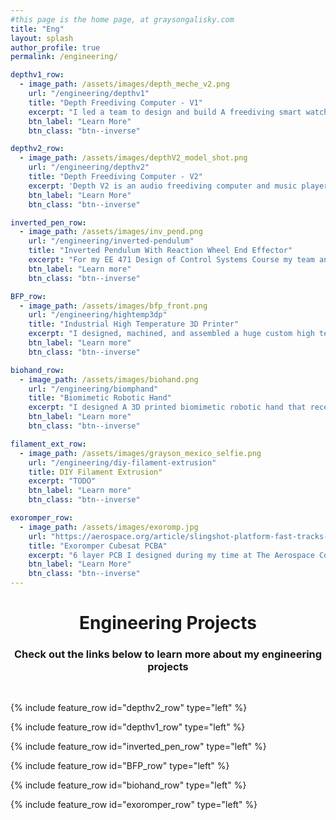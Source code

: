 ```yaml
---
#this page is the home page, at graysongalisky.com
title: "Eng"
layout: splash
author_profile: true
permalink: /engineering/

depthv1_row:
  - image_path: /assets/images/depth_meche_v2.png
    url: "/engineering/depthv1"
    title: "Depth Freediving Computer - V1"
    excerpt: "I led a team to design and build A freediving smart watch that won 2nd place at MakeMIT 2021"
    btn_label: "Learn More"
    btn_class: "btn--inverse"

depthv2_row:
  - image_path: /assets/images/depthV2_model_shot.png
    url: "/engineering/depthv2"
    title: "Depth Freediving Computer - V2"
    excerpt: 'Depth V2 is an audio freediving computer and music player designed for the underwater adventurer. Users can set configurable dive notifications, listen to their favorite music, and record their dives. It is the second iteration of the Depth V1 dive computer'
    btn_label: "Learn More"
    btn_class: "btn--inverse"

inverted_pen_row:
  - image_path: /assets/images/inv_pend.png
    url: "/engineering/inverted-pendulum"
    title: "Inverted Pendulum With Reaction Wheel End Effector"
    excerpt: "For my EE 471 Design of Control Systems Course my team and I built an inverted pendulum with a reaction wheel for the end effector"
    btn_label: "Learn more"
    btn_class: "btn--inverse"

BFP_row:
  - image_path: /assets/images/bfp_front.png
    url: "/engineering/hightemp3dp"
    title: "Industrial High Temperature 3D Printer"
    excerpt: "I designed, machined, and assembled a huge custom high temperature 3D printer"
    btn_label: "Learn more"
    btn_class: "btn--inverse"

biohand_row:
  - image_path: /assets/images/biohand.png
    url: "/engineering/biomphand"
    title: "Biomimetic Robotic Hand"
    excerpt: "I designed A 3D printed biomimetic robotic hand that received 1st place in the 2017 Stratasys Extreme Redesign Competition"
    btn_label: "Learn more"
    btn_class: "btn--inverse"

filament_ext_row:
  - image_path: /assets/images/grayson_mexico_selfie.png
    url: "/engineering/diy-filament-extrusion"
    title: DIY Filament Extrusion"
    excerpt: "TODO"
    btn_label: "Learn more"
    btn_class: "btn--inverse"

exoromper_row:
  - image_path: /assets/images/exoromp.jpg
    url: "https://aerospace.org/article/slingshot-platform-fast-tracks-space-systems-using-modularity-and-open-standards"
    title: "Exoromper Cubesat PCBA"
    excerpt: "6 layer PCB I designed during my time at The Aerospace Corporation. This PCBA served as both a circuit and a fold out platform on the Slingshot cube sat. It is the main board for a payload performing research on computer vision for space craft orientation inference."
    btn_label: "Learn More"
    btn_class: "btn--inverse"
---
```


<h1 style="text-align: center;">Engineering Projects  </h1>
<h3 style="text-align: center;">Check out the links below to learn more about my engineering projects</h3>

<br> 

{% include feature_row id="depthv2_row" type="left" %}

{% include feature_row id="depthv1_row" type="left" %}

{% include feature_row id="inverted_pen_row" type="left" %}

{% include feature_row id="BFP_row" type="left" %}

{% include feature_row id="biohand_row" type="left" %}

{% include feature_row id="exoromper_row" type="left" %}


